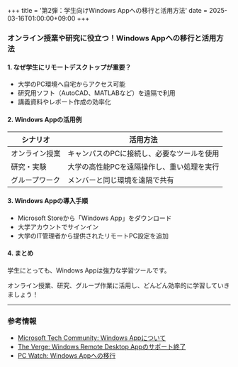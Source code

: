 +++
title = '第2弾：学生向けWindows Appへの移行と活用方法'
date = 2025-03-16T01:00:00+09:00
+++

### オンライン授業や研究に役立つ！Windows Appへの移行と活用方法

#### 1. なぜ学生にリモートデスクトップが重要？
- 大学のPC環境へ自宅からアクセス可能
- 研究用ソフト（AutoCAD、MATLABなど）を遠隔で利用
- 講義資料やレポート作成の効率化

#### 2. Windows Appの活用例
| シナリオ | 活用方法 |
|----------|--------|
| オンライン授業 | キャンパスのPCに接続し、必要なツールを使用 |
| 研究・実験 | 大学の高性能PCを遠隔操作し、重い処理を実行 |
| グループワーク | メンバーと同じ環境を遠隔で共有 |

#### 3. Windows Appの導入手順
- Microsoft Storeから「Windows App」をダウンロード
- 大学アカウントでサインイン
- 大学のIT管理者から提供されたリモートPC設定を追加

#### 4. まとめ
学生にとっても、Windows Appは強力な学習ツールです。

オンライン授業、研究、グループ作業に活用し、どんどん効率的に学習していきましょう！

---

### 参考情報
- [Microsoft Tech Community: Windows Appについて](https://techcommunity.microsoft.com/blog/windows-itpro-blog/windows-app-to-replace-remote-desktop-app-for-windows/4390893)
- [The Verge: Windows Remote Desktop Appのサポート終了](https://www.theverge.com/news/627483/microsoft-remote-desktop-windows-app-replacement)
- [PC Watch: Windows Appへの移行](https://pc.watch.impress.co.jp/docs/news/1669353.html)